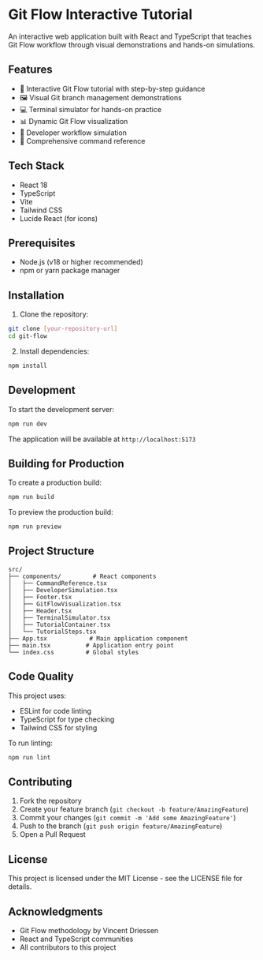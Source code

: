 # Git Flow Interactive Tutorial

An interactive web application built with React and TypeScript that teaches Git Flow workflow through visual demonstrations and hands-on simulations.

## Features

- 🎯 Interactive Git Flow tutorial with step-by-step guidance
- 🖼️ Visual Git branch management demonstrations
- 💻 Terminal simulator for hands-on practice
- 📊 Dynamic Git Flow visualization
- 👥 Developer workflow simulation
- 📝 Comprehensive command reference

## Tech Stack

- React 18
- TypeScript
- Vite
- Tailwind CSS
- Lucide React (for icons)

## Prerequisites

- Node.js (v18 or higher recommended)
- npm or yarn package manager

## Installation

1. Clone the repository:
```bash
git clone [your-repository-url]
cd git-flow
```

2. Install dependencies:
```bash
npm install
```

## Development

To start the development server:

```bash
npm run dev
```

The application will be available at `http://localhost:5173`

## Building for Production

To create a production build:

```bash
npm run build
```

To preview the production build:

```bash
npm run preview
```

## Project Structure

```
src/
├── components/         # React components
│   ├── CommandReference.tsx
│   ├── DeveloperSimulation.tsx
│   ├── Footer.tsx
│   ├── GitFlowVisualization.tsx
│   ├── Header.tsx
│   ├── TerminalSimulator.tsx
│   ├── TutorialContainer.tsx
│   └── TutorialSteps.tsx
├── App.tsx            # Main application component
├── main.tsx          # Application entry point
└── index.css         # Global styles

```

## Code Quality

This project uses:
- ESLint for code linting
- TypeScript for type checking
- Tailwind CSS for styling

To run linting:

```bash
npm run lint
```

## Contributing

1. Fork the repository
2. Create your feature branch (`git checkout -b feature/AmazingFeature`)
3. Commit your changes (`git commit -m 'Add some AmazingFeature'`)
4. Push to the branch (`git push origin feature/AmazingFeature`)
5. Open a Pull Request

## License

This project is licensed under the MIT License - see the LICENSE file for details.

## Acknowledgments

- Git Flow methodology by Vincent Driessen
- React and TypeScript communities
- All contributors to this project

